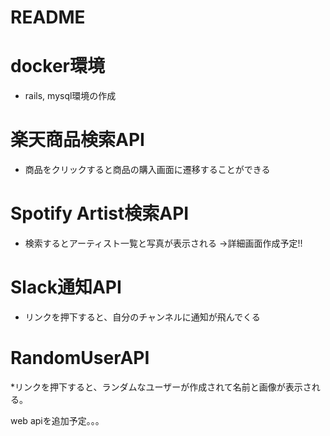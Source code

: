 # README

# docker環境

* rails, mysql環境の作成

# 楽天商品検索API

* 商品をクリックすると商品の購入画面に遷移することができる

# Spotify Artist検索API

* 検索するとアーティスト一覧と写真が表示される
->詳細画面作成予定!!

# Slack通知API

* リンクを押下すると、自分のチャンネルに通知が飛んでくる
# RandomUserAPI

*リンクを押下すると、ランダムなユーザーが作成されて名前と画像が表示される。

web apiを追加予定。。。
